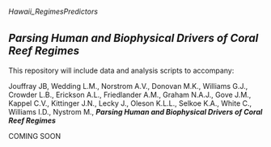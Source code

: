 ###### Hawaii_RegimesPredictors

**_Parsing Human and Biophysical Drivers of Coral Reef Regimes_**
---

This repository will include data and analysis scripts to accompany:

Jouffray JB, Wedding L.M., Norstrom A.V., Donovan M.K., Williams G.J., Crowder L.B., Erickson A.L., Friedlander A.M., Graham N.A.J., Gove J.M., Kappel C.V., Kittinger J.N., Lecky J., Oleson K.L.L., Selkoe K.A., White C., Williams I.D., Nystrom M., **_Parsing Human and Biophysical Drivers of Coral Reef Regimes_**

COMING SOON


